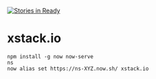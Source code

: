 [![Stories in Ready](https://badge.waffle.io/code-n-beer/xstack.io.png?label=ready&title=Ready)](https://waffle.io/code-n-beer/xstack.io)
# xstack.io

    npm install -g now now-serve
    ns
    now alias set https://ns-XYZ.now.sh/ xstack.io
